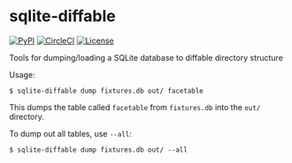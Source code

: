 # sqlite-diffable

[![PyPI](https://img.shields.io/pypi/v/sqlite-diffable.svg)](https://pypi.org/project/sqlite-diffable/)
[![CircleCI](https://circleci.com/gh/simonw/sqlite-diffable.svg?style=svg)](https://circleci.com/gh/simonw/sqlite-diffable)
[![License](https://img.shields.io/badge/license-Apache%202.0-blue.svg)](https://github.com/simonw/sqlite-diffable/blob/master/LICENSE)

Tools for dumping/loading a SQLite database to diffable directory structure

Usage:

    $ sqlite-diffable dump fixtures.db out/ facetable

This dumps the table called `facetable` from `fixtures.db` into the `out/` directory.

To dump out all tables, use `--all`:

    $ sqlite-diffable dump fixtures.db out/ --all
